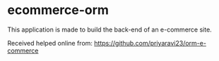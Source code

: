 # ecommerce-orm

This application is made to build the back-end of an e-commerce site.

Received helped online from:
https://github.com/priyaravi23/orm-e-commerce
